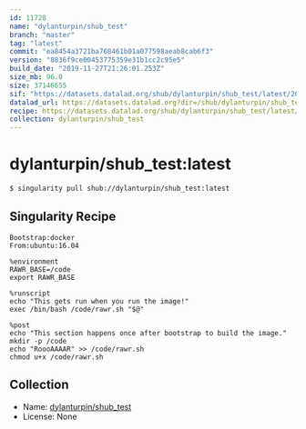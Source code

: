 ```yaml
---
id: 11728
name: "dylanturpin/shub_test"
branch: "master"
tag: "latest"
commit: "ea8454a3721ba768461b01a077598aeab8cab6f3"
version: "8836f9ce00453775359e31b1cc2c95e5"
build_date: "2019-11-27T21:26:01.253Z"
size_mb: 96.0
size: 37146655
sif: "https://datasets.datalad.org/shub/dylanturpin/shub_test/latest/2019-11-27-ea8454a3-8836f9ce/8836f9ce00453775359e31b1cc2c95e5.sif"
datalad_url: https://datasets.datalad.org?dir=/shub/dylanturpin/shub_test/latest/2019-11-27-ea8454a3-8836f9ce/
recipe: https://datasets.datalad.org/shub/dylanturpin/shub_test/latest/2019-11-27-ea8454a3-8836f9ce/Singularity
collection: dylanturpin/shub_test
---
```


# dylanturpin/shub_test:latest

```bash
$ singularity pull shub://dylanturpin/shub_test:latest
```

## Singularity Recipe

```singularity
Bootstrap:docker  
From:ubuntu:16.04

%environment
RAWR_BASE=/code
export RAWR_BASE

%runscript
echo "This gets run when you run the image!" 
exec /bin/bash /code/rawr.sh "$@"  

%post  
echo "This section happens once after bootstrap to build the image."  
mkdir -p /code  
echo "RoooAAAAR" >> /code/rawr.sh
chmod u+x /code/rawr.sh
```

## Collection

 - Name: [dylanturpin/shub_test](https://github.com/dylanturpin/shub_test)
 - License: None

